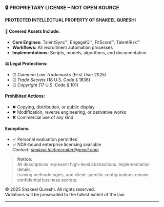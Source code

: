### 🔒 PROPRIETARY LICENSE – NOT OPEN SOURCE

**PROTECTED INTELLECTUAL PROPERTY OF SHAKEEL QURESHI**

#### 🧠 Covered Assets Include:
- **Core Engines:** TalentSync™, EngageIQ™, FitScore™, TalentRisk™  
- **Workflows:** All recruitment automation processes  
- **Implementations:** Scripts, models, algorithms, and documentation  

#### ⚖️ Legal Protections:  
- ☑ *Common Law Trademarks* (First Use: 2025)  
- ☑ *Trade Secrets* (18 U.S. Code § 1836)  
- ☑ *Copyright* (17 U.S. Code § 101)  

#### Prohibited Actions:  
- ✖ Copying, distribution, or public display  
- ✖ Modification, reverse engineering, or derivative works  
- ✖ Commercial use of any kind  

#### Exceptions:  
- ✓ Personal evaluation permitted  
- ✓ NDA-bound enterprise licensing available  
  _Contact: [shakeel.techrecruiter@gmail.com](mailto:shakeel.techrecruiter@gmail.com)_  

> **Notice:**  
> All descriptions represent high-level abstractions. Implementation details,  
> training methodologies, and client-specific configurations remain  
> confidential business secrets.  

© 2025 Shakeel Qureshi. All rights reserved.  
Violations will be prosecuted to the fullest extent of the law.  

---
